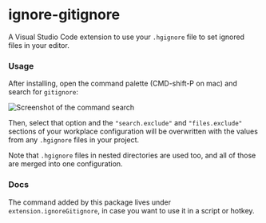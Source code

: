 # ignore-gitignore

A Visual Studio Code extension to use your `.hgignore` file to set ignored files in your editor.

### Usage

After installing, open the command palette (CMD-shift-P on mac) and search for `gitignore`:

![Screenshot of the command search](screenshots/command.png)

Then, select that option and the `"search.exclude"` and `"files.exclude"` sections of your workplace configuration will be overwritten with the values from any `.hgignore` files in your project.

Note that `.hgignore` files in nested directories are used too, and all of those are merged into one configuration.

### Docs

The command added by this package lives under `extension.ignoreGitignore`, in case you want to use it in a script or hotkey.
